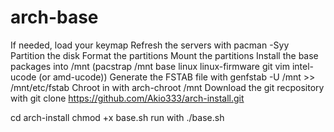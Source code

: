 # arch-base

If needed, load your keymap
Refresh the servers with pacman -Syy
Partition the disk
Format the partitions
Mount the partitions
Install the base packages into /mnt (pacstrap /mnt base linux linux-firmware git vim intel-ucode (or amd-ucode))
Generate the FSTAB file with genfstab -U /mnt >> /mnt/etc/fstab
Chroot in with arch-chroot /mnt
Download the git recpository with git clone https://github.com/Akio333/arch-install.git

cd arch-install
chmod +x base.sh
run with ./base.sh
